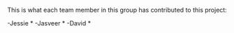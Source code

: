 This is what each team member in this group has contributed to this project:

-Jessie
*
-Jasveer
*
-David
*